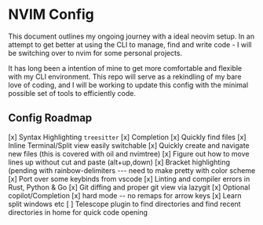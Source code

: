 # NVIM Config

This document outlines my ongoing journey with a ideal neovim setup. 
In an attempt to get better at using the CLI to manage, find and write code - 
I will be switching over to nvim for some personal projects.

It has long been a intention of mine to get more comfortable and flexible with my CLI environment. 
This repo will serve as a rekindling of my bare love of coding, and I will be working to update this config with the minimal possible set of tools to efficiently code.

## Config Roadmap

[x] Syntax Highlighting `treesitter`
[x] Completion
[x] Quickly find files
[x] Inline Terminal/Split view easily switchable
[x] Quickly create and navigate new files (this is covered with oil and nvimtree)
[x] Figure out how to move lines up without cut and paste (alt+up,down)
[x] Bracket highlighting (pending with rainbow-delimiters --- need to make pretty with color scheme
[x] Port over some keybinds from vscode
[x] Linting and compiler errors in Rust, Python & Go
[x] Git diffing and proper git view via lazygit
[x] Optional copilot/Completion
[x] hard mode -- no remaps for arrow keys
[x] Learn split windows etc
[ ] Telescope plugin to find directories and find recent directories in home for quick code opening

